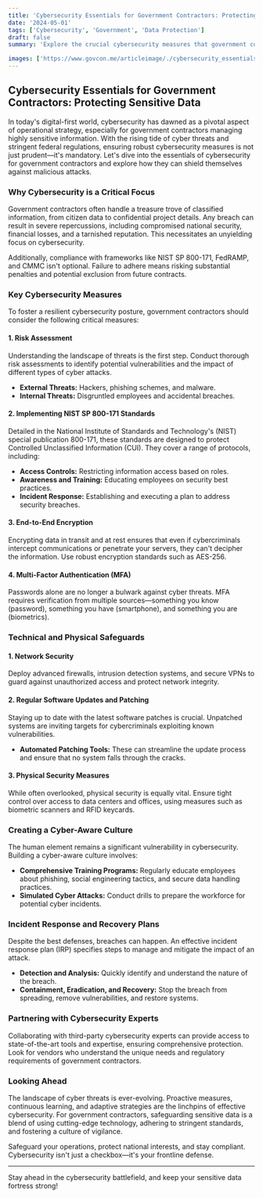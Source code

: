 ```yaml
---
title: 'Cybersecurity Essentials for Government Contractors: Protecting Sensitive Data'
date: '2024-05-01'
tags: ['Cybersecurity', 'Government', 'Data Protection']
draft: false
summary: 'Explore the crucial cybersecurity measures that government contractors need to adopt to protect sensitive data and ensure compliance with federal regulations.'

images: ['https://www.govcon.me/articleimage/./cybersecurity_essentials_for_government_contractors_protecting_sensitive_data.webp']
---
```


## Cybersecurity Essentials for Government Contractors: Protecting Sensitive Data

In today's digital-first world, cybersecurity has dawned as a pivotal aspect of operational strategy, especially for government contractors managing highly sensitive information. With the rising tide of cyber threats and stringent federal regulations, ensuring robust cybersecurity measures is not just prudent—it's mandatory. Let's dive into the essentials of cybersecurity for government contractors and explore how they can shield themselves against malicious attacks.

### Why Cybersecurity is a Critical Focus

Government contractors often handle a treasure trove of classified information, from citizen data to confidential project details. Any breach can result in severe repercussions, including compromised national security, financial losses, and a tarnished reputation. This necessitates an unyielding focus on cybersecurity.

Additionally, compliance with frameworks like NIST SP 800-171, FedRAMP, and CMMC isn't optional. Failure to adhere means risking substantial penalties and potential exclusion from future contracts.

### Key Cybersecurity Measures

To foster a resilient cybersecurity posture, government contractors should consider the following critical measures:

#### 1. **Risk Assessment**

Understanding the landscape of threats is the first step. Conduct thorough risk assessments to identify potential vulnerabilities and the impact of different types of cyber attacks.

- **External Threats:** Hackers, phishing schemes, and malware.
- **Internal Threats:** Disgruntled employees and accidental breaches.

#### 2. **Implementing NIST SP 800-171 Standards**

Detailed in the National Institute of Standards and Technology's (NIST) special publication 800-171, these standards are designed to protect Controlled Unclassified Information (CUI). They cover a range of protocols, including:

- **Access Controls:** Restricting information access based on roles.
- **Awareness and Training:** Educating employees on security best practices.
- **Incident Response:** Establishing and executing a plan to address security breaches.

#### 3. **End-to-End Encryption**

Encrypting data in transit and at rest ensures that even if cybercriminals intercept communications or penetrate your servers, they can't decipher the information. Use robust encryption standards such as AES-256.

#### 4. **Multi-Factor Authentication (MFA)**

Passwords alone are no longer a bulwark against cyber threats. MFA requires verification from multiple sources—something you know (password), something you have (smartphone), and something you are (biometrics).

### Technical and Physical Safeguards

#### 1. **Network Security**

Deploy advanced firewalls, intrusion detection systems, and secure VPNs to guard against unauthorized access and protect network integrity.

#### 2. **Regular Software Updates and Patching**

Staying up to date with the latest software patches is crucial. Unpatched systems are inviting targets for cybercriminals exploiting known vulnerabilities.

- **Automated Patching Tools:** These can streamline the update process and ensure that no system falls through the cracks.

#### 3. **Physical Security Measures**

While often overlooked, physical security is equally vital. Ensure tight control over access to data centers and offices, using measures such as biometric scanners and RFID keycards.

### Creating a Cyber-Aware Culture

The human element remains a significant vulnerability in cybersecurity. Building a cyber-aware culture involves:

- **Comprehensive Training Programs:** Regularly educate employees about phishing, social engineering tactics, and secure data handling practices.
- **Simulated Cyber Attacks:** Conduct drills to prepare the workforce for potential cyber incidents.

### Incident Response and Recovery Plans

Despite the best defenses, breaches can happen. An effective incident response plan (IRP) specifies steps to manage and mitigate the impact of an attack.

- **Detection and Analysis:** Quickly identify and understand the nature of the breach.
- **Containment, Eradication, and Recovery:** Stop the breach from spreading, remove vulnerabilities, and restore systems.

### Partnering with Cybersecurity Experts

Collaborating with third-party cybersecurity experts can provide access to state-of-the-art tools and expertise, ensuring comprehensive protection. Look for vendors who understand the unique needs and regulatory requirements of government contractors.

### Looking Ahead

The landscape of cyber threats is ever-evolving. Proactive measures, continuous learning, and adaptive strategies are the linchpins of effective cybersecurity. For government contractors, safeguarding sensitive data is a blend of using cutting-edge technology, adhering to stringent standards, and fostering a culture of vigilance.

Safeguard your operations, protect national interests, and stay compliant. Cybersecurity isn't just a checkbox—it's your frontline defense.

---

Stay ahead in the cybersecurity battlefield, and keep your sensitive data fortress strong!